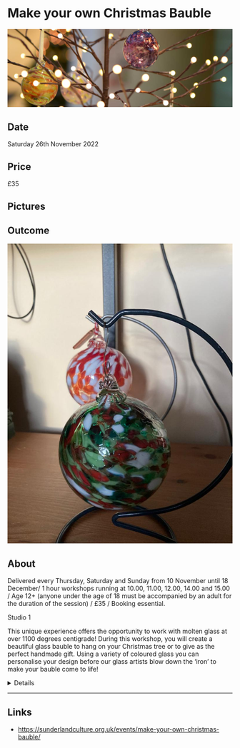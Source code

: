 # Make your own Christmas Bauble

![Christmas Baubles](images/Christmas-Baubles-lge.jpg "Christmas Baubles")

## Date

Saturday 26th November 2022

## Price

£35

## Pictures

<!-- ![Bauble](images/Christmas-Baubles_1.jpg "Bauble") -->

## Outcome

![Bauble](images/Christmas-Bauble-2.jpg "Bauble")

## About

Delivered every Thursday, Saturday and Sunday from 10 November until 18 December/ 1 hour workshops running at 10.00, 11.00, 12.00, 14.00 and 15.00 / Age 12+ (anyone under the age of 18 must be accompanied by an adult for the duration of the session) / £35 / Booking essential.

Studio 1

This unique experience offers the opportunity to work with molten glass at over 1100 degrees centigrade! During this workshop, you will create a beautiful glass bauble to hang on your Christmas tree or to give as the perfect handmade gift. Using a variety of coloured glass you can personalise your design before our glass artists blow down the ‘iron’ to make your bauble come to life!

<details>
Participants will be permitted to bring **one additional person** into the seating area during their experience.

Before booking please take the time to read the additional information and delivery details below:

## Important Information

- **Collection** – Your bauble will be ready to collect, from the shop counter, 1 week after your workshop.
- **Delivery options** – If you wish to have your bauble delivered to your home, please arrange and pay for this on the day you take part at our Visitor Services Desk. Postage and packing – 1 Bauble = £7 each / 2 Baubles = £14 / 3 -10 baubles = £20 .
- **Refund/Exchanges** – Bookings for Bauble Experiences are non-refundable and dates/times are not transferable. However, you may transfer your experience to a friend or family member if required.
- **Age Restrictions** – This workshop requires no previous experience and is suitable for ages 12+. Please note that anyone under the age of 18 years old must be accompanied by an adult.
- **Suitability** – These workshops are suitable for most people, however, if you have any questions or concerns regarding mobility or safety then please contact the Visitor Services Desk on 0191 568 9700 & discuss whilst booking.
  Duration – This workshop lasts 1 hour and includes 7 participants per hour.
  Breakages – On rare occasions, your bauble may crack during the cooling process, if this happens we will make a replica/replacement bauble for you – in addition to your bauble which we will also give you if it is not deemed to be unsafe.
- **Dress Code** – Please make sure you are suitably dressed and wearing flat, closed-toe shoes.
- **Water** – It is advisable to bring a small bottle of water with you to stay hydrated
- **COVID** – If you or a member of your party have tested positive for COVID-19, preventing you from attending an event or performance for which you have booked tickets, please contact us up to 24 hours before the event with evidence of a positive test and we will credit you or refund your tickets. If you have purchased tickets for a performance via an approved agent, please see their booking terms and conditions for the event and contact them directly. If you show symptoms after your visit, please contact the NHS directly on 111 or 119 and follow government guidelines. We will send you a pre-event email ahead of your visit to keep you updated on the latest Covid-19 guidance. Please also check our website, which will be regularly updated with further details, updates and information – all information is correct at the time of publication and is subject to changes to Government guidelines.
All our events are subject to regular risk assessments and while we currently expect to deliver these sessions it may be necessary to cancel for safety reasons if we deem it to be in participants’ best interests. Please refer to our full Make Your Own Baubles terms and conditions
</details>

---

## Links

- https://sunderlandculture.org.uk/events/make-your-own-christmas-bauble/
